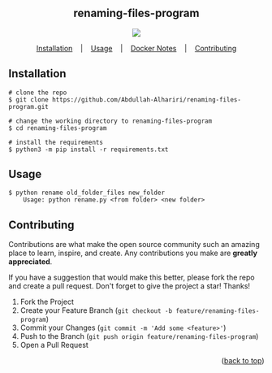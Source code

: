<p align=center>
  <h2 align="center"> renaming-files-program </h2>
</p>

<p align="center">
 <a  align="center" target="_blank" href="https://www.python.org/downloads/" title="Python version"><img src="https://img.shields.io/badge/python-%3E=_3.10.5-green.svg"></a>
</p>

<p align="center">
  <a href="#installation">Installation</a>
  &nbsp;&nbsp;&nbsp;|&nbsp;&nbsp;&nbsp;
  <a href="#usage">Usage</a>
  &nbsp;&nbsp;&nbsp;|&nbsp;&nbsp;&nbsp;
  <a href="#docker-notes">Docker Notes</a>
  &nbsp;&nbsp;&nbsp;|&nbsp;&nbsp;&nbsp;
  <a href="#contributing">Contributing</a>
</p>

## Installation

```console
# clone the repo
$ git clone https://github.com/Abdullah-Alhariri/renaming-files-program.git

# change the working directory to renaming-files-program
$ cd renaming-files-program

# install the requirements
$ python3 -m pip install -r requirements.txt
```

## Usage

```console
$ python rename old_folder_files new_folder
    Usage: python rename.py <from folder> <new folder>
```

## Contributing

Contributions are what make the open source community such an amazing place to learn, inspire, and create. Any contributions you make are **greatly appreciated**.

If you have a suggestion that would make this better, please fork the repo and create a pull request.
Don't forget to give the project a star! Thanks!

1. Fork the Project
2. Create your Feature Branch (`git checkout -b feature/renaming-files-program`)
3. Commit your Changes (`git commit -m 'Add some <feature>'`)
4. Push to the Branch (`git push origin feature/renaming-files-program`)
5. Open a Pull Request

<p align="right">(<a href="#readme-top">back to top</a>)</p>
